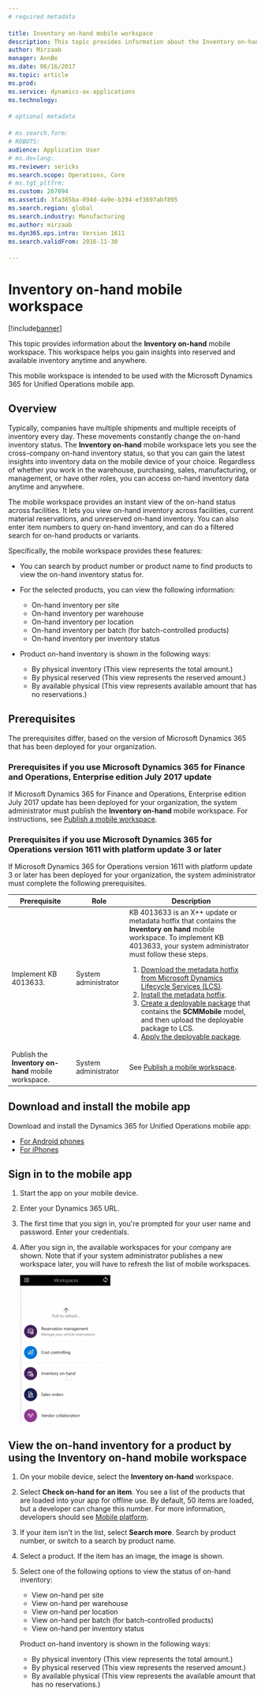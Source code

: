 ```yaml
---
# required metadata

title: Inventory on-hand mobile workspace
description: This topic provides information about the Inventory on-hand mobile workspace. This workspace helps you gain mobile insights into reserved and available inventory anytime and anywhere.
author: Mirzaab
manager: AnnBe
ms.date: 06/16/2017
ms.topic: article
ms.prod: 
ms.service: dynamics-ax-applications
ms.technology: 

# optional metadata

# ms.search.form: 
# ROBOTS: 
audience: Application User
# ms.devlang: 
ms.reviewer: sericks
ms.search.scope: Operations, Core
# ms.tgt_pltfrm: 
ms.custom: 267094
ms.assetid: 3fa385ba-894d-4a9e-b394-ef3697abf895
ms.search.region: global
ms.search.industry: Manufacturing
ms.author: mirzaab
ms.dyn365.ops.intro: Version 1611
ms.search.validFrom: 2016-11-30

---
```


# Inventory on-hand mobile workspace

[!include[banner](../includes/banner.md)]

This topic provides information about the **Inventory on-hand** mobile workspace. This workspace helps you gain insights into reserved and available inventory anytime and anywhere.

This mobile workspace is intended to be used with the Microsoft Dynamics 365 for Unified Operations mobile app.

## Overview
Typically, companies have multiple shipments and multiple receipts of inventory every day. These movements constantly change the on-hand inventory status. The **Inventory on-hand** mobile workspace lets you see the cross-company on-hand inventory status, so that you can gain the latest insights into inventory data on the mobile device of your choice. Regardless of whether you work in the warehouse, purchasing, sales, manufacturing, or management, or have other roles, you can access on-hand inventory data anytime and anywhere. 

The mobile workspace provides an instant view of the on-hand status across facilities. It lets you view on-hand inventory across facilities, current material reservations, and unreserved on-hand inventory. You can also enter item numbers to query on-hand inventory, and can do a filtered search for on-hand products or variants. 

Specifically, the mobile workspace provides these features:

-   You can search by product number or product name to find products to view the on-hand inventory status for.
-   For the selected products, you can view the following information:

    -   On-hand inventory per site
    -   On-hand inventory per warehouse
    -   On-hand inventory per location
    -   On-hand inventory per batch (for batch-controlled products)
    -   On-hand inventory per inventory status
    
-   Product on-hand inventory is shown in the following ways:

    -   By physical inventory (This view represents the total amount.)
    -   By physical reserved (This view represents the reserved amount.)
    -   By available physical (This view represents available amount that has no reservations.)

## Prerequisites
The prerequisites differ, based on the version of Microsoft Dynamics 365 that has been deployed for your organization.

### Prerequisites if you use Microsoft Dynamics 365 for Finance and Operations, Enterprise edition July 2017 update 
If Microsoft Dynamics 365 for Finance and Operations, Enterprise edition July 2017 update has been deployed for your organization, the system administrator must publish the **Inventory on-hand** mobile workspace. For instructions, see [Publish a mobile workspace](/dynamics365/unified-operations/dev-itpro/mobile-apps/publish-mobile-workspace).

### Prerequisites if you use Microsoft Dynamics 365 for Operations version 1611 with platform update 3 or later
If Microsoft Dynamics 365 for Operations version 1611 with platform update 3 or later has been deployed for your organization, the system administrator must complete the following prerequisites. 

<table>
<thead>
<tr class="header">
<th>Prerequisite</th>
<th>Role</th>
<th>Description</th>
</tr>
</thead>
<tbody>
<tr class="odd">
<td>Implement KB 4013633.</td>
<td>System administrator</td>

<td>KB 4013633 is an X++ update or metadata hotfix that contains the <strong>Inventory on hand</strong> mobile workspace. To implement KB 4013633, your system administrator must follow these steps.
<ol>
<li><a href="/dynamics365/unified-operations/dev-itpro/migration-upgrade/download-hotfix-lcs">Download the metadata hotfix from Microsoft Dynamics Lifecycle Services (LCS)</a>.</li>
<li><a href="/dynamics365/unified-operations/dev-itpro/migration-upgrade/install-metadata-hotfix-package">Install the metadata hotfix</a>.</li>
<li><a href="/dynamics365/unified-operations/dev-itpro/deployment/create-apply-deployable-package">Create a deployable package</a> that contains the <strong>SCMMobile</strong> model, and then upload the deployable package to LCS.</li>
<li><a href="/dynamics365/unified-operations/dev-itpro/deployment/apply-deployable-package-system">Apply the deployable package</a>.</li>

</ol></td>
</tr>
<tr class="even">
<td>Publish the <strong>Inventory on-hand</strong> mobile workspace.</td>
<td>System administrator</td>
<td>See <a href="/dynamics365/unified-operations/dev-itpro/mobile-apps/publish-mobile-workspace">Publish a mobile workspace</a>.</td>
</tr>
</tbody>
</table>

## Download and install the mobile app

Download and install the Dynamics 365 for Unified Operations mobile app:

-   [For Android phones](https://go.microsoft.com/fwlink/?linkid=850662)
-   [For iPhones](https://go.microsoft.com/fwlink/?linkid=850663)

## Sign in to the mobile app

1.  Start the app on your mobile device.
2.  Enter your Dynamics 365 URL.
3.  The first time that you sign in, you're prompted for your user name and password. Enter your credentials.
4.  After you sign in, the available workspaces for your company are shown. Note that if your system administrator publishes a new workspace later, you will have to refresh the list of mobile workspaces.

    [![Pull to refresh](./media/pull-to-refresh-list-of-workspaces-183x300.png)](./media/pull-to-refresh-list-of-workspaces.png)

## View the on-hand inventory for a product by using the Inventory on-hand mobile workspace

1.  On your mobile device, select the **Inventory on-hand** workspace.

2.  Select **Check on-hand for an item**. You see a list of the products that are loaded into your app for offline use. By default, 50 items are loaded, but a developer can change this number. For more information, developers should see [Mobile platform](/dynamics365/unified-operations/dev-itpro/mobile-apps/mobile-platform).
3.  If your item isn't in the list, select **Search more**. Search by product number, or switch to a search by product name.

4.  Select a product. If the item has an image, the image is shown.
5.  Select one of the following options to view the status of on-hand inventory:

    -   View on-hand per site
    -   View on-hand per warehouse
    -   View on-hand per location
    -   View on-hand per batch (for batch-controlled products)
    -   View on-hand per inventory status

    Product on-hand inventory is shown in the following ways:
    -   By physical inventory (This view represents the total amount.)
    -   By physical reserved (This view represents the reserved amount.)
    -   By available physical (This view represents the available amount that has no reservations.)
